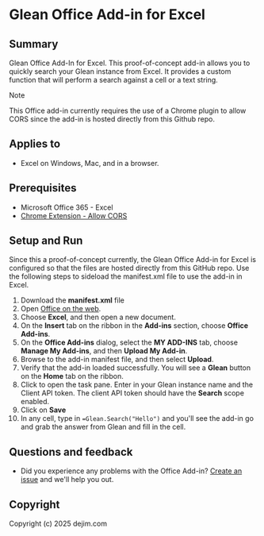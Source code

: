 # Glean Office Add-in for Excel

## Summary

Glean Office Add-In for Excel. This proof-of-concept add-in allows you to quickly search your Glean instance from Excel. It provides a custom function that will perform a search against a cell or a text string.

> [!NOTE]  
This Office add-in currently requires the use of a Chrome plugin to allow CORS since the add-in is hosted directly from this Github repo.

## Applies to

- Excel on Windows, Mac, and in a browser.

## Prerequisites

- Microsoft Office 365 - Excel
- [Chrome Extension - Allow CORS](https://chromewebstore.google.com/detail/allow-cors-access-control/lhobafahddgcelffkeicbaginigeejlf)

## Setup and Run

Since this a proof-of-concept currently, the Glean Office Add-in for Excel is configured so that the files are hosted directly from this GitHub repo. Use the following steps to sideload the manifest.xml file to use the add-in in Excel.

1.  Download the **manifest.xml** file 
2.  Open [Office on the web](https://office.live.com/).
3.  Choose **Excel**, and then open a new document.
4.  On the **Insert** tab on the ribbon in the **Add-ins** section, choose **Office Add-ins**.
5.  On the **Office Add-ins** dialog, select the **MY ADD-INS** tab, choose **Manage My Add-ins**, and then **Upload My Add-in**.
6.  Browse to the add-in manifest file, and then select **Upload**.
7.  Verify that the add-in loaded successfully. You will see a **Glean** button on the **Home** tab on the ribbon.
8.  Click to open the task pane. Enter in your Glean instance name and the Client API token. The client API token should have the **Search** scope enabled.
9.  Click on **Save**
10. In any cell, type in ```=Glean.Search("Hello")``` and you'll see the add-in go and grab the answer from Glean and fill in the cell.

## Questions and feedback

- Did you experience any problems with the Office Add-in? [Create an issue](https://github.com/djuang1/glean-office-add-in-for-excel/issues/new/choose) and we'll help you out.

## Copyright

Copyright (c) 2025 dejim.com
